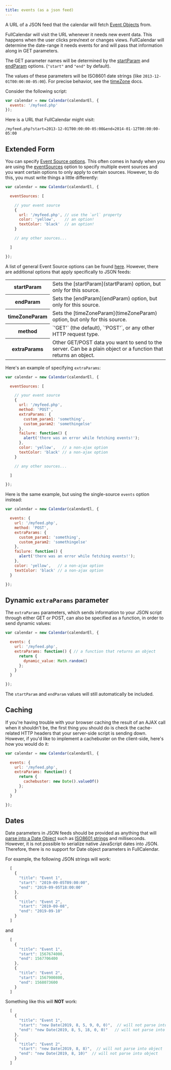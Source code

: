 ```yaml
---
title: events (as a json feed)
---
```


A URL of a JSON feed that the calendar will fetch [Event Objects](event-object) from.

FullCalendar will visit the URL whenever it needs new event data. This happens when the user clicks prev/next or changes views. FullCalendar will determine the date-range it needs events for and will pass that information along in GET parameters.

The GET parameter names will be determined by the [startParam](startParam) and [endParam](endParam) options. (`"start"` and `"end"` by default).

The values of these parameters will be ISO8601 date strings (like `2013-12-01T00:00:00-05:00`). For precise behavior, see the [timeZone](timeZone) docs.

Consider the following script:

```js
var calendar = new Calendar(calendarEl, {
  events: '/myfeed.php'
});
```

Here is a URL that FullCalendar might visit:

`/myfeed.php?start=2013-12-01T00:00:00-05:00&end=2014-01-12T00:00:00-05:00`


## Extended Form

You can specify [Event Source options](event-source-object#options). This often comes in handy when you are using the [eventSources](eventSources) option to specify multiple event sources and you want certain options to only apply to certain sources. However, to do this, you must write things a little differently:

```js
var calendar = new Calendar(calendarEl, {

  eventSources: [

    // your event source
    {
      url: '/myfeed.php', // use the `url` property
      color: 'yellow',    // an option!
      textColor: 'black'  // an option!
    }

    // any other sources...

  ]

});
```

A list of general Event Source options can be found [here](event-source-object#options).
<span id='options'>However, there are additional options that apply specifically to JSON feeds:</span>

<table>

<tr>
<th>startParam</th>
<td markdown='1'>
Sets the [startParam](startParam) option, but only for this source.
</td>
</tr>

<tr>
<th>endParam</th>
<td markdown='1'>
Sets the [endParam](endParam) option, but only for this source.
</td>
</tr>

<tr>
<th>timeZoneParam</th>
<td markdown='1'>
Sets the [timeZoneParam](timeZoneParam) option, but only for this source.
</td>
</tr>

<tr>
<th>method</th>
<td markdown='1'>
`'GET'` (the default), `'POST'`, or any other HTTP request type.
</td>
</tr>

<tr>
<th>extraParams</th>
<td markdown='1'>
Other GET/POST data you want to send to the server. Can be a plain object or a function that returns an object.
</td>
</tr>

</table>


Here's an example of specifying `extraParams`:

```js
var calendar = new Calendar(calendarEl, {

  eventSources: [

    // your event source
    {
      url: '/myfeed.php',
      method: 'POST',
      extraParams: {
        custom_param1: 'something',
        custom_param2: 'somethingelse'
      },
      failure: function() {
        alert('there was an error while fetching events!');
      },
      color: 'yellow',   // a non-ajax option
      textColor: 'black' // a non-ajax option
    }

    // any other sources...

  ]

});
```

Here is the same example, but using the single-source `events` option instead:

```js
var calendar = new Calendar(calendarEl, {

  events: {
    url: '/myfeed.php',
    method: 'POST',
    extraParams: {
      custom_param1: 'something',
      custom_param2: 'somethingelse'
    },
    failure: function() {
      alert('there was an error while fetching events!');
    },
    color: 'yellow',   // a non-ajax option
    textColor: 'black' // a non-ajax option
  }

});
```

## Dynamic `extraParams` parameter

The `extraParams` parameters, which sends information to your JSON script through either GET or POST, can also be specified as a function, in order to send dynamic values:

```js
var calendar = new Calendar(calendarEl, {

  events: {
    url: '/myfeed.php',
    extraParams: function() { // a function that returns an object
      return {
        dynamic_value: Math.random()
      };
    }
  }

});
```

The `startParam` and `endParam` values will still automatically be included.


## Caching

If you're having trouble with your browser caching the result of an AJAX call when it shouldn't be, the first thing you should do is check the cache-related HTTP headers that your server-side script is sending down. However, if you'd like to implement a cachebuster on the client-side, here's how you would do it:

```js
var calendar = new Calendar(calendarEl, {

  events: {
    url: '/myfeed.php',
    extraParams: function() {
      return {
        cachebuster: new Date().valueOf()
      };
    }
  }

});
```

## Dates

Date parameters in JSON feeds should be provided as anything that will [parse into a Date Object](date-parsing) such as [ISO8601 strings](https://en.wikipedia.org/wiki/ISO_8601) and milliseconds. However, it is not possible to serialize native JavaScript dates into JSON. Therefore, there is no support for Date object parameters in FullCalendar.

For example, the following JSON strings will work:

```js
  [
    {
      "title": "Event 1",
      "start": "2019-09-05T09:00:00",
      "end": "2019-09-05T18:00:00"
    },
    {
      "title": "Event 2",
      "start": "2019-09-08",
      "end": "2019-09-10"
    }
  ]
```

and

```js
  [
    {
      "title": "Event 1",
      "start": 1567674000,
      "end": 1567706400
    },
    {
      "title": "Event 2",
      "start": 1567900800,
      "end": 1568073600
    }
  ]
```

Something like this will **NOT** work:

```js
  [
    {
      "title": "Event 1",
      "start": "new Date(2019, 8, 5, 9, 0, 0)",  // will not parse into object
      "end": "new Date(2019, 8, 5, 18, 0, 0)"   // will not parse into object
    },
    {
      "title": "Event 2",
      "start": "new Date(2019, 8, 8)",  // will not parse into object
      "end": "new Date(2019, 8, 10)"  // will not parse into object
    }
  ]
```
